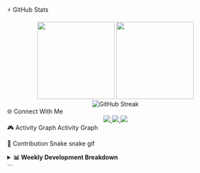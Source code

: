 ⚡ GitHub Stats
<div align="center"> <img height="180em" src="https://github-readme-stats.vercel.app/api?username=YourUsername&show_icons=true&theme=vision-friendly-dark&include_all_commits=true&count_private=true"/> <img height="180em" src="https://github-readme-stats.vercel.app/api/top-langs/?username=YourUsername&layout=compact&langs_count=8&theme=vision-friendly-dark"/> </div><div align="center"> <img src="https://streak-stats.demolab.com?user=YourUsername&theme=dark&date_format=j%20M%5B%20Y%5D" alt="GitHub Streak" /> </div>
🌐 Connect With Me
<div align="center"> <a href="https://linkedin.com/in/yourprofile"> <img src="https://img.shields.io/badge/LinkedIn-0077B5?style=for-the-badge&logo=linkedin&logoColor=white" /> </a> <a href="mailto:your.email@example.com"> <img src="https://img.shields.io/badge/Gmail-D14836?style=for-the-badge&logo=gmail&logoColor=white" /> </a> <a href="https://yourportfolio.site"> <img src="https://img.shields.io/badge/Portfolio-%23000000.svg?style=for-the-badge&logo=firefox&logoColor=#FF7139" /> </a> </div>
🎮 Activity Graph
Activity Graph

🐍 Contribution Snake
snake gif

<details> <summary><b>📊 Weekly Development Breakdown</b></summary> <br/>
text
Copy
🟩 JavaScript      25 hrs  █████████████░░░░░░░░░░░░ 52% 
🟦 TypeScript      10 hrs  ██████░░░░░░░░░░░░░░░░░░░ 21%
🟪 Python          8 hrs   █████░░░░░░░░░░░░░░░░░░░░ 17%
🟨 DevOps          5 hrs   ███░░░░░░░░░░░░░░░░░░░░░░ 10%
</details> ```
